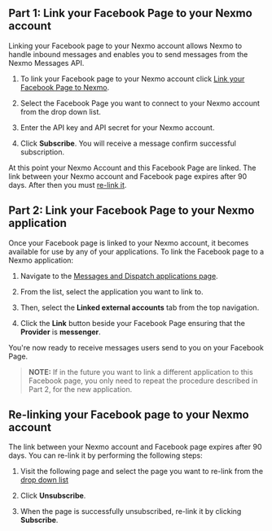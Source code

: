 ## Part 1: Link your Facebook Page to your Nexmo account

Linking your Facebook page to your Nexmo account allows Nexmo to handle inbound messages and enables you to send messages from the Nexmo Messages API.

1. To link your Facebook page to your Nexmo account click [Link your Facebook Page to Nexmo](https://messenger.nexmo.com/).

2. Select the Facebook Page you want to connect to your Nexmo account from the drop down list.

3. Enter the API key and API secret for your Nexmo account.

4. Click **Subscribe**. You will receive a message confirm successful subscription.

At this point your Nexmo Account and this Facebook Page are linked. The link between your Nexmo account and Facebook page expires after 90 days. After then you must [re-link it](#re-linking-your-facebook-page-to-your-nexmo-account).

## Part 2: Link your Facebook Page to your Nexmo application

Once your Facebook page is linked to your Nexmo account, it becomes available for use by any of your applications. To link the Facebook page to a Nexmo application:

1. Navigate to the [Messages and Dispatch applications page](https://dashboard.nexmo.com/messages/applications).

2. From the list, select the application you want to link to.

3. Then, select the **Linked external accounts** tab from the top navigation.

4. Click the **Link** button beside your Facebook Page ensuring that the **Provider** is **messenger**.

You're now ready to receive messages users send to you on your Facebook Page.

> **NOTE:** If in the future you want to link a different application to this Facebook page, you only need to repeat the procedure described in Part 2, for the new application.

## Re-linking your Facebook page to your Nexmo account

The link between your Nexmo account and Facebook page expires after 90 days. You can re-link it by performing the following steps:

1. Visit the following page and select the page you want to re-link from the [drop down list](https://messenger.nexmo.com/)

2. Click **Unsubscribe**.

3. When the page is successfully unsubscribed, re-link it by clicking **Subscribe**.
